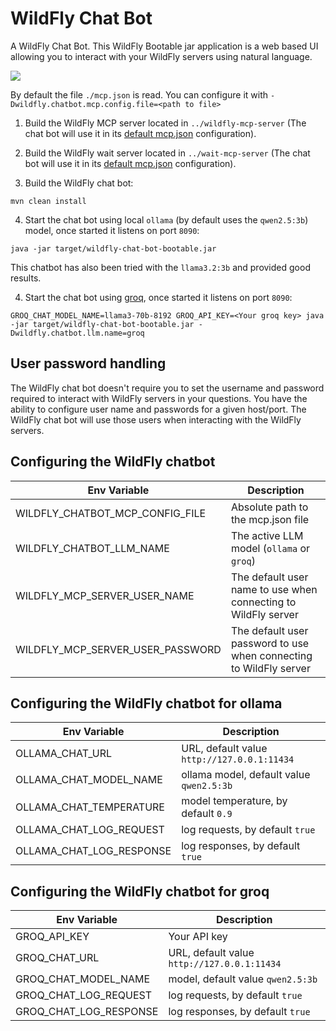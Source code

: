 # WildFly Chat Bot

A WildFly Chat Bot. This WildFly Bootable jar application is a web based UI allowing you to interact with your WildFly servers using natural language.

![](img/chatbot-demo.png)

By default the file `./mcp.json` is read. You can configure it with `-Dwildfly.chatbot.mcp.config.file=<path to file>`

1) Build the WildFly MCP server located in `../wildfly-mcp-server` (The chat bot will use it in its [default mcp.json](mcp.json) configuration).

2) Build the WildFly wait server located in `../wait-mcp-server` (The chat bot will use it in its [default mcp.json](mcp.json) configuration).

3) Build the WildFly chat bot:

```
mvn clean install
```

4) Start the chat bot using local `ollama` (by default uses the `qwen2.5:3b`) model, once started it listens on port `8090`:

```
java -jar target/wildfly-chat-bot-bootable.jar

```

This chatbot has also been tried with the `llama3.2:3b` and provided good results.

4) Start the chat bot using [groq](https://console.groq.com/docs/openai), once started it listens on port `8090`:

```
GROQ_CHAT_MODEL_NAME=llama3-70b-8192 GROQ_API_KEY=<Your groq key> java -jar target/wildfly-chat-bot-bootable.jar -Dwildfly.chatbot.llm.name=groq
```

## User password handling

The WildFly chat bot doesn't require you to set the username and password required to interact with WildFly servers in your questions. You have the 
ability to configure user name and passwords for a given host/port. The WildFly chat bot will use those users when interacting with the WildFly servers.

## Configuring the WildFly chatbot

| Env Variable    | Description |
| -------- | ------- |
| WILDFLY_CHATBOT_MCP_CONFIG_FILE  | Absolute path to the mcp.json file    |
| WILDFLY_CHATBOT_LLM_NAME  | The active LLM model (`ollama` or `groq`)    |
| WILDFLY_MCP_SERVER_USER_NAME  | The default user name to use when connecting to WildFly server |
| WILDFLY_MCP_SERVER_USER_PASSWORD  | The default user password to use when connecting to WildFly server |

## Configuring the WildFly chatbot for ollama

| Env Variable    | Description |
| -------- | ------- |
| OLLAMA_CHAT_URL  | URL, default value `http://127.0.0.1:11434`    |
| OLLAMA_CHAT_MODEL_NAME | ollama model, default value `qwen2.5:3b`   |
| OLLAMA_CHAT_TEMPERATURE    | model temperature, by default `0.9`    |
| OLLAMA_CHAT_LOG_REQUEST    | log requests, by default `true`    |
| OLLAMA_CHAT_LOG_RESPONSE    | log responses, by default `true`    |

## Configuring the WildFly chatbot for groq

| Env Variable    | Description |
| -------- | ------- |
| GROQ_API_KEY   | Your API key |
| GROQ_CHAT_URL  | URL, default value `http://127.0.0.1:11434`    |
| GROQ_CHAT_MODEL_NAME | model, default value `qwen2.5:3b`   |
| GROQ_CHAT_LOG_REQUEST    | log requests, by default `true`    |
| GROQ_CHAT_LOG_RESPONSE    | log responses, by default `true`    |